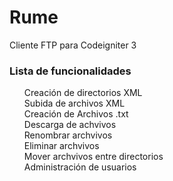 # Rume
Cliente FTP  para Codeigniter 3

<h3>Lista de funcionalidades</h3>

<ul style="list-style: none">
		<li>Creación de directorios XML</li>
		<li>Subida de archivos XML</li>
		<li>Creación de Archivos .txt</li>
		<li>Descarga de achvivos</li>
		<li>Renombrar archvivos</li>
		<li>Eliminar archvivos</li>
		<li>Mover archvivos entre directorios</li>
		<li>Administración de usuarios</li>
</ul>

